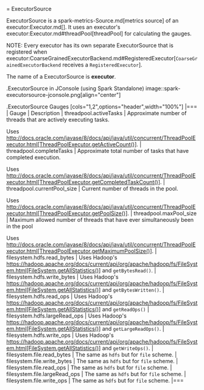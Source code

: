 = ExecutorSource

ExecutorSource is a spark-metrics-Source.md[metrics source] of an executor:Executor.md[]. It uses an executor's executor:Executor.md#threadPool[threadPool] for calculating the gauges.

NOTE: Every executor has its own separate ExecutorSource that is registered when executor:CoarseGrainedExecutorBackend.md#RegisteredExecutor[`CoarseGrainedExecutorBackend` receives a `RegisteredExecutor`].

The name of a ExecutorSource is **executor**.

.ExecutorSource in JConsole (using Spark Standalone)
image::spark-executorsource-jconsole.png[align="center"]

.ExecutorSource Gauges
[cols="1,2",options="header",width="100%"]
|===
| Gauge | Description
| threadpool.activeTasks | Approximate number of threads that are actively executing tasks.

Uses http://docs.oracle.com/javase/8/docs/api/java/util/concurrent/ThreadPoolExecutor.html[ThreadPoolExecutor.getActiveCount()].
| threadpool.completeTasks | Approximate total number of tasks that have completed execution.

Uses http://docs.oracle.com/javase/8/docs/api/java/util/concurrent/ThreadPoolExecutor.html[ThreadPoolExecutor.getCompletedTaskCount()].
| threadpool.currentPool_size | Current number of threads in the pool.

Uses http://docs.oracle.com/javase/8/docs/api/java/util/concurrent/ThreadPoolExecutor.html[ThreadPoolExecutor.getPoolSize()].
| threadpool.maxPool_size | Maximum allowed number of threads that have ever simultaneously been in the pool

Uses http://docs.oracle.com/javase/8/docs/api/java/util/concurrent/ThreadPoolExecutor.html[ThreadPoolExecutor.getMaximumPoolSize()].
| filesystem.hdfs.read_bytes | Uses Hadoop's https://hadoop.apache.org/docs/current/api/org/apache/hadoop/fs/FileSystem.html[FileSystem.getAllStatistics()] and `getBytesRead()`.
| filesystem.hdfs.write_bytes | Uses Hadoop's https://hadoop.apache.org/docs/current/api/org/apache/hadoop/fs/FileSystem.html[FileSystem.getAllStatistics()] and `getBytesWritten()`.
| filesystem.hdfs.read_ops | Uses Hadoop's https://hadoop.apache.org/docs/current/api/org/apache/hadoop/fs/FileSystem.html[FileSystem.getAllStatistics()] and `getReadOps()`
| filesystem.hdfs.largeRead_ops | Uses Hadoop's https://hadoop.apache.org/docs/current/api/org/apache/hadoop/fs/FileSystem.html[FileSystem.getAllStatistics()] and `getLargeReadOps()`.
| filesystem.hdfs.write_ops | Uses Hadoop's https://hadoop.apache.org/docs/current/api/org/apache/hadoop/fs/FileSystem.html[FileSystem.getAllStatistics()] and `getWriteOps()`.
| filesystem.file.read_bytes | The same as `hdfs` but for `file` scheme.
| filesystem.file.write_bytes | The same as `hdfs` but for `file` scheme.
| filesystem.file.read_ops | The same as `hdfs` but for `file` scheme.
| filesystem.file.largeRead_ops | The same as `hdfs` but for `file` scheme.
| filesystem.file.write_ops | The same as `hdfs` but for `file` scheme.
|===
